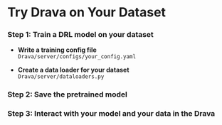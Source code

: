 # Try Drava on Your Dataset

### Step 1: Train a DRL model on your dataset

- **Write a training config file**  
  `Drava/server/configs/your_config.yaml`

- **Create a data loader for your dataset**  
  `Drava/server/dataloaders.py`

### Step 2: Save the pretrained model

### Step 3: Interact with your model and your data in the Drava